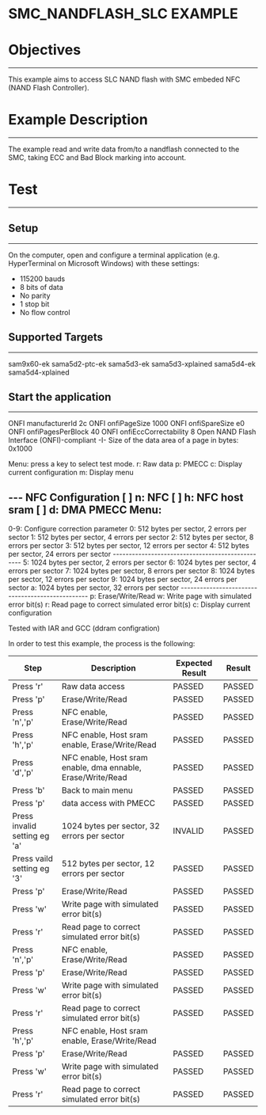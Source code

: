 SMC_NANDFLASH_SLC EXAMPLE
============

# Objectives
------------
This example aims to access SLC NAND flash with SMC embeded NFC (NAND Flash
Controller).

# Example Description
---------------------
The example read and write data from/to a nandflash connected to the SMC,
taking ECC and Bad Block marking into account.

# Test
------

## Setup
--------
On the computer, open and configure a terminal application
(e.g. HyperTerminal on Microsoft Windows) with these settings:
 - 115200 bauds
 - 8 bits of data
 - No parity
 - 1 stop bit
 - No flow control

## Supported Targets
--------
sam9x60-ek
sama5d2-ptc-ek
sama5d3-ek
sama5d3-xplained
sama5d4-ek
sama5d4-xplained

## Start the application
--------

ONFI manufacturerId 2c
ONFI onfiPageSize 1000
ONFI onfiSpareSize e0
ONFI onfiPagesPerBlock 40
ONFI onfiEccCorrectability 8
        Open NAND Flash Interface (ONFI)-compliant
-I- Size of the data area of a page in bytes: 0x1000

Menu: press a key to select test mode.
 r: Raw data
 p: PMECC
 c: Display current configuration
 m: Display menu

 --- NFC Configuration
[ ] n: NFC
[ ] h: NFC host sram
[ ] d: DMA
PMECC Menu:
------
 0-9: Configure correction parameter
    0:  512 bytes per sector,    2 errors per sector
    1:  512 bytes per sector,    4 errors per sector
    2:  512 bytes per sector,    8 errors per sector
    3:  512 bytes per sector,   12 errors per sector
    4:  512 bytes per sector,   24 errors per sector
    -------------------------------------------------
    5: 1024 bytes per sector,    2 errors per sector
    6: 1024 bytes per sector,    4 errors per sector
    7: 1024 bytes per sector,    8 errors per sector
    8: 1024 bytes per sector,   12 errors per sector
    9: 1024 bytes per sector,   24 errors per sector
    a: 1024 bytes per sector,   32 errors per sector
    -------------------------------------------------
 p: Erase/Write/Read
 w: Write page with simulated error bit(s)
 r: Read page to correct simulated error bit(s)
 c: Display current configuration

Tested with IAR and GCC (ddram configration)


In order to test this example, the process is the following:

Step | Description | Expected Result | Result
-----|-------------|-----------------|-------
Press 'r' | Raw data access | PASSED | PASSED
Press 'p' | Erase/Write/Read | PASSED | PASSED
Press 'n','p' | NFC enable, Erase/Write/Read | PASSED | PASSED
Press 'h','p' | NFC enable, Host sram enable, Erase/Write/Read | PASSED | PASSED
Press 'd','p' | NFC enable, Host sram enable, dma ennable, Erase/Write/Read | PASSED | PASSED
Press 'b' | Back to main menu | PASSED | PASSED
Press 'p' | data access with PMECC | PASSED | PASSED
Press invalid setting eg 'a' | 1024 bytes per sector, 32 errors per sector | INVALID | PASSED
Press vaild setting eg '3' | 512 bytes per sector, 12 errors per sector | PASSED | PASSED
Press 'p' | Erase/Write/Read | PASSED | PASSED
Press 'w' | Write page with simulated error bit(s) | PASSED | PASSED
Press 'r' | Read page to correct simulated error bit(s) | PASSED | PASSED
Press 'n','p' |NFC enable, Erase/Write/Read| PASSED | PASSED
Press 'p' | Erase/Write/Read | PASSED | PASSED
Press 'w' | Write page with simulated error bit(s) | PASSED | PASSED
Press 'r' | Read page to correct simulated error bit(s) | PASSED | PASSED
Press 'h','p' | NFC enable, Host sram enable, Erase/Write/Read |
Press 'p' | Erase/Write/Read | PASSED | PASSED
Press 'w' | Write page with simulated error bit(s) | PASSED | PASSED
Press 'r' | Read page to correct simulated error bit(s) | PASSED | PASSED

